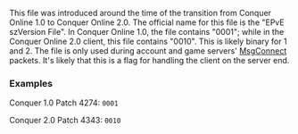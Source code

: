 This file was introduced around the time of the transition from Conquer Online 1.0 to Conquer Online 2.0. The official name for this file is the "EPvE szVersion File". In Conquer Online 1.0, the file contains "0001"; while in the Conquer Online 2.0 client, this file contains "0010". This is likely binary for 1 and 2. The file is only used during account and game servers' [MsgConnect](Packets/MsgConnect) packets. It's likely that this is a flag for handling the client on the server end.

### Examples
Conquer 1.0 Patch 4274: `0001`

Conquer 2.0 Patch 4343: `0010`